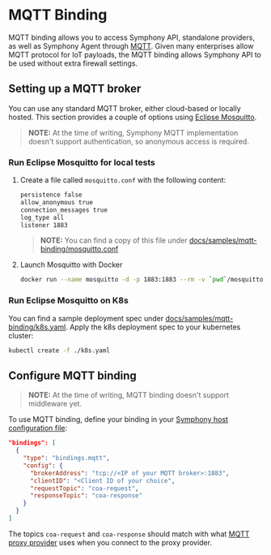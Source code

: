 # MQTT Binding

MQTT binding allows you to access Symphony API, standalone providers, as well as Symphony Agent through [MQTT](https://mqtt.org/). Given many enterprises allow MQTT protocol for IoT payloads, the MQTT binding allows Symphony API to be used without extra firewall settings.

## Setting up a MQTT broker
You can use any standard MQTT broker, either cloud-based or locally hosted. This section provides a couple of options using [Eclipse Mosquitto](https://mosquitto.org/).

> **NOTE:** At the time of writing, Symphony MQTT implementation doesn't support authentication, so anonymous access is required.

### Run Eclipse Mosquitto for local tests

1. Create a file called `mosquitto.conf` with the following content:

   ```bash
   persistence false
   allow_anonymous true
   connection_messages true
   log_type all
   listener 1883
   ```

   > **NOTE:** You can find a copy of this file under [docs/samples/mqtt-binding/mosquitto.conf](../../samples/mqtt-binding/mosquitto.conf)

2. Launch Mosquitto with Docker

   ```bash
   docker run --name mosquitto -d -p 1883:1883 --rm -v `pwd`/mosquitto.conf:/mosquitto/config/mosquitto.conf eclipse-mosquitto
   ```

### Run Eclipse Mosquitto on K8s

You can find a sample deployment spec under [docs/samples/mqtt-binding/k8s.yaml](../../samples/mqtt-binding/k8s.yaml). Apply the k8s deployment spec to your kubernetes cluster:

```bash
kubectl create -f ./k8s.yaml
```

## Configure MQTT binding

> **NOTE:** At the time of writing, MQTT binding doesn't support middleware yet.

To use MQTT binding, define your binding in your [Symphony host configuration file](../hosts/_overview.md):

```json
"bindings": [
  {
    "type": "bindings.mqtt",
    "config": {
      "brokerAddress": "tcp://<IP of your MQTT broker>:1883",
      "clientID": "<Client ID of your choice",
      "requestTopic": "coa-request",
      "responseTopic": "coa-response"
    }
  }
]
```

The topics `coa-request` and `coa-response` should match with what [MQTT proxy provider](../providers/mqtt_proxy_provider.md) uses when you connect to the proxy provider.
